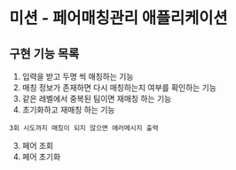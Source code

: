 # 미션 - 페어매칭관리 애플리케이션

## 구현 기능 목록

1. 입력을 받고 두명 씩 매칭하는 기능
2. 매칭 정보가 존재하면 다시 매칭하는지 여부를 확인하는 기능
3. 같은 레벨에서 중복된 팀이면 재매칭 하는 기능
4. 초기화하고 재매칭 하는 기능

```
3회 시도까지 매칭이 되지 않으면 에러메시지 출력
```

3. 페어 조회
4. 페어 초기화